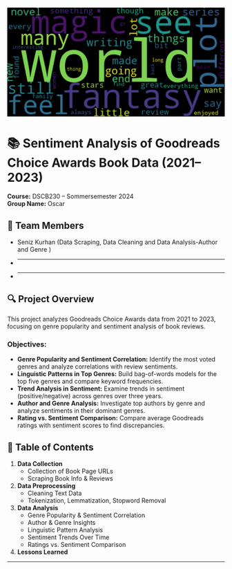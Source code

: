 <p align="center">
  <img src="Images/wordcloud_fantasy.png"S/>
</p>

# 📚 Sentiment Analysis of Goodreads Choice Awards Book Data (2021–2023)

**Course:** DSCB230 – Sommersemester 2024  
**Group Name:** Oscar

## 👥 Team Members
- Seniz Kurhan  (Data Scraping, Data Cleaning and Data Analysis-Author and Genre )
- ***  
- ***  

## 🔍 Project Overview

This project analyzes Goodreads Choice Awards data from 2021 to 2023, focusing on genre popularity and sentiment analysis of book reviews.

### Objectives:
- **Genre Popularity and Sentiment Correlation:** Identify the most voted genres and analyze correlations with review sentiments.
- **Linguistic Patterns in Top Genres:** Build bag-of-words models for the top five genres and compare keyword frequencies.
- **Trend Analysis in Sentiment:** Examine trends in sentiment (positive/negative) across genres over three years.
- **Author and Genre Analysis:** Investigate top authors by genre and analyze sentiments in their dominant genres.
- **Rating vs. Sentiment Comparison:** Compare average Goodreads ratings with sentiment scores to find discrepancies.

## 📂 Table of Contents
1. **Data Collection**
   - Collection of Book Page URLs
   - Scraping Book Info & Reviews
2. **Data Preprocessing**
   - Cleaning Text Data
   - Tokenization, Lemmatization, Stopword Removal
3. **Data Analysis**
   - Genre Popularity & Sentiment Correlation
   - Author & Genre Insights
   - Linguistic Pattern Analysis
   - Sentiment Trends Over Time
   - Ratings vs. Sentiment Comparison
4. **Lessons Learned**

---

